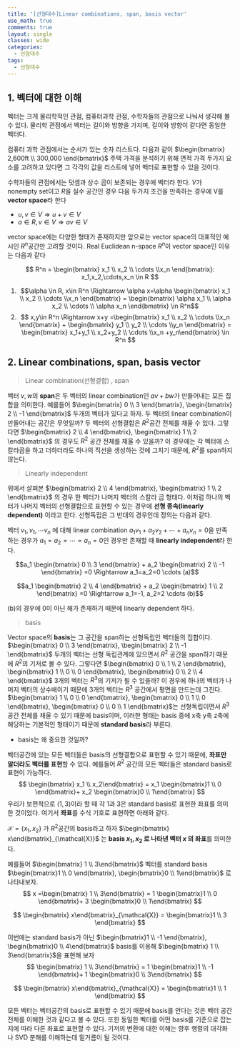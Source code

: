 ```yaml
---
title: '[선형대수]Linear combinations, span, basis vector'
use_math: true
comments: true
layout: single
classes: wide
categories:
  - 선형대수
tags:
  - 선형대수
---
```


## 1. 벡터에 대한 이해

벡터는 크게 물리학적인 관점, 컴퓨터과학 관점, 수학자들의 관점으로 나눠서 생각해 볼 수 있다. 물리학 관점에서 벡터는 길이와 방향을 가지며, 길이와 방향이 같다면 동일한 벡터다. 

컴퓨터 과학 관점에서는 순서가 있는 숫자 리스트다. 다음과 같이 $\begin{bmatrix}
2,600ft \\ 300,000
\end{bmatrix}$ 주택 가격을 분석하기 위해 면적 가격 두가지 요소를 고려하고 있다면 그 각각의 값을 리스트에 넣어 벡터로 표현할 수 있을 것이다. 

수학자들의 관점에서는 덧셈과 상수 곱이 보존되는 경우에 벡터라 한다. $V$가 nonempty set이고 $R$을 실수 공간인 경우 다음 두가지 조건을 만족하는 경우에 V를 **vector space**라 한다

- $u,v\in V \Rightarrow u+v\in V$
- $a\in R, v\in V \Rightarrow av\in V$

vector space에는 다양한 형태가 존재하지만 앞으로는 vector space의 대표적인 예시인 $R^n$공간만 고려할 것이다. Real Euclidean n-space $R^n$이 vector space인 이유는 다음과 같다

$$ R^n = \begin{bmatrix}
x_1 \\ x_2 \\ \cdots \\x_n
\end{bmatrix}: x_1,x_2,\cdots,x_n \in R $$

1. $$\alpha \in R, x\in R^n \Rightarrow \alpha x=\alpha \begin{bmatrix}
   x_1 \\ x_2 \\ \cdots \\x_n
   \end{bmatrix}  = \begin{bmatrix}
   \alpha x_1 \\ \alpha x_2 \\ \cdots \\ \alpha x_n
   \end{bmatrix} \in R^n$$
2. $$ x,y\in R^n \Rightarrow x+y =\begin{bmatrix}
   x_1 \\ x_2 \\ \cdots \\x_n
   \end{bmatrix} + \begin{bmatrix}
   y_1 \\ y_2 \\ \cdots \\y_n
   \end{bmatrix} = \begin{bmatrix}
   x_1+y_1 \\ x_2+y_2 \\ \cdots \\x_n
   +y_n\end{bmatrix} \in R^n $$

## 2.  Linear combinations, span, basis vector

>  Linear combination(선형결합) , span

벡터 $v,w$의 **span**은 두 벡터의 linear combination인 $av+bw$가 만들어내는 모든 집합을 의미한다.  예를들어 $\begin{bmatrix}
0 \\ 3
\end{bmatrix}, \begin{bmatrix}
2 \\ -1
\end{bmatrix}$ 두개의 벡터가 있다고 하자. 두 벡터의 linear combination이 만들어내는 공간은 무엇일까? 두 벡터의 선형결합은 $R^2$공간 전체를 채울 수 있다. 그렇다면 $\begin{bmatrix}
2 \\ 4
\end{bmatrix}, \begin{bmatrix}
1 \\ 2
\end{bmatrix}$ 의 경우도 $R^2$ 공간 전체를 채울 수 있을까? 이 경우에는 각 벡터에 스칼라곱을 하고 더하더라도 하나의 직선을 생성하는 것에 그치기 때문에, $R^2$를 span하지 않는다.



> Linearly independent

위에서 살펴본  $\begin{bmatrix}
2 \\ 4
\end{bmatrix}, \begin{bmatrix}
1 \\ 2
\end{bmatrix}$  의 경우 한 벡터가 나머지 벡터의 스칼라 곱 형태다. 이처럼 하나의 벡터가 나머지 벡터의 선형결합으로 표현할 수 있는 경우에 **선형 종속(linearly dependent)** 이라고 한다. 선형독립은 그 반대의 경우인데 정의는 다음과 같다.

벡터 $v_1,v_1,\cdots v_n$ 에 대해 linear combination $a_1v_1 + a_2v_2 +\cdots +a_nv_n=0$을 만족하는 경우가  $a_1=a_2=\cdots=a_n=0$인 경우만 존재할 때 **linearly independent**라 한다. 

$$a_1 \begin{bmatrix}
0 \\ 3
\end{bmatrix} + a_2 \begin{bmatrix}
2 \\ -1
\end{bmatrix} =0 \Rightarrow a_1=a_2=0 \cdots (a)$$

$$a_1 \begin{bmatrix}
2 \\ 4
\end{bmatrix} + a_2 \begin{bmatrix}
1 \\ 2
\end{bmatrix} =0 \Rightarrow a_1=-1, a_2=2 \cdots (b)$$

(b)의 경우에 0이 아닌 해가 존재하기 때문에 linearly dependent 하다.



> basis

Vector space의 **basis**는 그 공간을 span하는 선형독립인 벡터들의 집합이다.  $\begin{bmatrix}
0 \\ 3
\end{bmatrix}, \begin{bmatrix}
2 \\ -1
\end{bmatrix}$ 두개의 벡터는 선형 독립관계에 있으면서 $R^2$ 공간을 span하기 때문에 $R^2$의 기저로 볼 수 있다. 그렇다면 $\begin{bmatrix}
0 \\ 1 \\ 2
\end{bmatrix}, \begin{bmatrix}
1 \\ 0 \\ 0 
\end{bmatrix}, \begin{bmatrix}
0 \\ 2 \\ 4 
\end{bmatrix}$ 3개의 벡터는 $R^3$의 기저가 될 수 있을까? 이 경우에 하나의 벡터가 나머지 벡터의 상수배이기 때문에 3개의 벡터는 $R^3$ 공간에서 평면을 만드는데 그친다. $\begin{bmatrix}
1 \\ 0 \\ 0
\end{bmatrix}, \begin{bmatrix}
0 \\ 1 \\ 0 
\end{bmatrix}, \begin{bmatrix}
0 \\ 0 \\ 1 
\end{bmatrix}$는 선형독립이면서 $R^3$공간 전체를 채울 수 있기 때문에 basis이며, 이러한 형태는 basis 중에 x축 y축 z축에 해당하는 기본적인 형태이기 때문에 **standard basis**라 부른다.

- basis는 왜 중요한 것일까?

벡터공간에 있는 모든 벡터들은 basis의 선형결합으로 표현할 수 있기 때문에, **좌표만 알더라도 벡터를 표현**할 수 있다. 예를들어 $R^2$ 공간의 모든 벡터들은 standard basis로 표현이 가능하다. 
$$
\begin{bmatrix} x_1 \\ x_2\end{bmatrix} = x_1 \begin{bmatrix}1 \\ 0 \end{bmatrix}+ x_2 \begin{bmatrix}0 \\ 1\end{bmatrix}
$$
우리가 보편적으로 $(1,3)$이라 할 때 각 1과 3은 standard basis로 표현한 좌표를 의미한 것이었다. 여기서 **좌표**를 수식 기호로 표현하면 아래와 같다. 

$\mathcal{X}=\left\{ x_1,x_2 \right\}$ 가 $R^2$공간의 basis라고 하자  $\begin{bmatrix} x\end{bmatrix}_{\mathcal{X}}$ 는 **basis $x_1,x_2$ 로 나타낸 벡터 $x$ 의 좌표**를 의미한다. 

예를들어 $\begin{bmatrix} 1 \\ 3\end{bmatrix}$ 벡터를 standard basis $\begin{bmatrix}1 \\ 0 \end{bmatrix}, \begin{bmatrix}0 \\ 1\end{bmatrix}$ 로 나타내보자. 
$$
x =\begin{bmatrix} 1 \\ 3\end{bmatrix} = 1 \begin{bmatrix}1 \\ 0 \end{bmatrix}+ 3 \begin{bmatrix}0 \\ 1\end{bmatrix}
$$

$$
\begin{bmatrix} x\end{bmatrix}_{\mathcal{X}} = \begin{bmatrix}1 \\ 3 \end{bmatrix}
$$

이번에는 standard basis가 아닌   $\begin{bmatrix}1 \\ -1 \end{bmatrix}, \begin{bmatrix}0 \\ 4\end{bmatrix}$  basis를 이용해 $\begin{bmatrix} 1 \\ 3\end{bmatrix}$을 표현해 보자
$$
\begin{bmatrix} 1 \\ 3\end{bmatrix} = 1 \begin{bmatrix}1 \\ -1 \end{bmatrix}+ 1 \begin{bmatrix}0 \\ 3\end{bmatrix}
$$

$$
\begin{bmatrix} x\end{bmatrix}_{\mathcal{X}} = \begin{bmatrix}1 \\ 1 \end{bmatrix}
$$

모든 벡터는 벡터공간의 basis로 표현할 수 있기 때문에 basis를 안다는 것은 벡터 공간 전체를 이해한 것과 같다고 볼 수 있다. 또한 동일한 벡터를 어떤 basis를 기준으로 잡는지에 따라 다른 좌표로 표현할 수 있다. 기저의 변환에 대한 이해는 향후 행렬의 대각화나 SVD 분해를 이해하는데 밑거름이 될 것이다.

